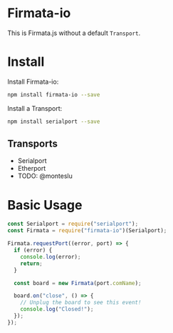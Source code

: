 # Firmata-io

This is Firmata.js without a default `Transport`.

# Install

Install Firmata-io:

```sh
npm install firmata-io --save
```

Install a Transport: 


```sh
npm install serialport --save
```

## Transports

- Serialport
- Etherport
- TODO: @monteslu


# Basic Usage

```js
const Serialport = require("serialport");
const Firmata = require("firmata-io")(Serialport);

Firmata.requestPort((error, port) => {
  if (error) {
    console.log(error);
    return;
  }

  const board = new Firmata(port.comName);

  board.on("close", () => {
    // Unplug the board to see this event!
    console.log("Closed!");
  });
});
```
